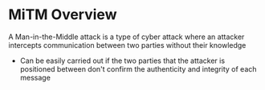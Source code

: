 # MiTM Overview

A Man-in-the-Middle attack is a type of cyber attack where an attacker intercepts communication between two parties without their knowledge

* Can be easily carried out if the two parties that the attacker is positioned between don't confirm the authenticity and integrity of each message

